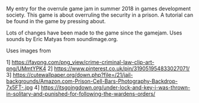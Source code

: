 My entry for the overrule game jam in summer 2018 in games development society.
This game is about overruling the security in a prison.
A tutorial can be found in the game by pressing about. 

Lots of changes have been made to the game since the gamejam.
Uses sounds by Eric Matyas from soundimage.org.

Uses images from

1] https://favpng.com/png_view/crime-criminal-law-clip-art-png/UMmtYPK4 
2] https://www.pinterest.co.uk/pin/319051954833027071/
3] https://cutewallpaper.org/down.php?file=/21/jail-backgrounds/Amazon.com-Prison-Cell-Bars-Photography-Backdrop-7x5FT-.jpg
4] https://itsgoingdown.org/under-lock-and-key-i-was-thrown-in-solitary-and-punished-for-following-the-wardens-orders/

